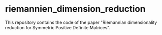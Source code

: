 # riemannien_dimension_reduction
This repository contains the code of the paper "Riemannian dimensionality reduction for Symmetric Positive Definite Matrices". 
